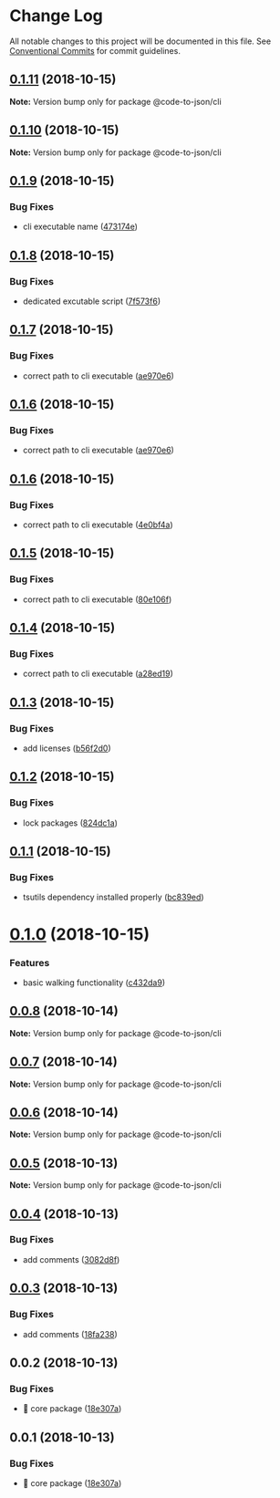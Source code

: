 # Change Log

All notable changes to this project will be documented in this file.
See [Conventional Commits](https://conventionalcommits.org) for commit guidelines.

## [0.1.11](https://github.com/mike-north/code-to-json/tree/master/packages/cli/compare/@code-to-json/cli@0.1.10...@code-to-json/cli@0.1.11) (2018-10-15)

**Note:** Version bump only for package @code-to-json/cli





## [0.1.10](https://github.com/mike-north/code-to-json/tree/master/packages/cli/compare/@code-to-json/cli@0.1.9...@code-to-json/cli@0.1.10) (2018-10-15)

**Note:** Version bump only for package @code-to-json/cli





## [0.1.9](https://github.com/mike-north/code-to-json/compare/@code-to-json/cli@0.1.8...@code-to-json/cli@0.1.9) (2018-10-15)


### Bug Fixes

* cli executable name ([473174e](https://github.com/mike-north/code-to-json/commit/473174e))





## [0.1.8](https://github.com/mike-north/code-to-json/compare/@code-to-json/cli@0.1.7...@code-to-json/cli@0.1.8) (2018-10-15)


### Bug Fixes

* dedicated excutable script ([7f573f6](https://github.com/mike-north/code-to-json/commit/7f573f6))





## [0.1.7](https://github.com/mike-north/code-to-json/compare/@code-to-json/cli@0.1.6...@code-to-json/cli@0.1.7) (2018-10-15)


### Bug Fixes

* correct path to cli executable ([ae970e6](https://github.com/mike-north/code-to-json/commit/ae970e6))





## [0.1.6](https://github.com/mike-north/code-to-json/compare/@code-to-json/cli@0.1.6...@code-to-json/cli@0.1.6) (2018-10-15)


### Bug Fixes

* correct path to cli executable ([ae970e6](https://github.com/mike-north/code-to-json/commit/ae970e6))





## [0.1.6](https://github.com/mike-north/code-to-json/compare/@code-to-json/cli@0.1.5...@code-to-json/cli@0.1.6) (2018-10-15)


### Bug Fixes

* correct path to cli executable ([4e0bf4a](https://github.com/mike-north/code-to-json/commit/4e0bf4a))





## [0.1.5](https://github.com/mike-north/code-to-json/compare/@code-to-json/cli@0.1.4...@code-to-json/cli@0.1.5) (2018-10-15)


### Bug Fixes

* correct path to cli executable ([80e106f](https://github.com/mike-north/code-to-json/commit/80e106f))





## [0.1.4](https://github.com/mike-north/code-to-json/compare/@code-to-json/cli@0.1.3...@code-to-json/cli@0.1.4) (2018-10-15)


### Bug Fixes

* correct path to cli executable ([a28ed19](https://github.com/mike-north/code-to-json/commit/a28ed19))





## [0.1.3](https://github.com/mike-north/code-to-json/compare/@code-to-json/cli@0.1.2...@code-to-json/cli@0.1.3) (2018-10-15)


### Bug Fixes

* add licenses ([b56f2d0](https://github.com/mike-north/code-to-json/commit/b56f2d0))





## [0.1.2](https://github.com/mike-north/code-to-json/compare/@code-to-json/cli@0.1.1...@code-to-json/cli@0.1.2) (2018-10-15)


### Bug Fixes

* lock packages ([824dc1a](https://github.com/mike-north/code-to-json/commit/824dc1a))





## [0.1.1](https://github.com/mike-north/code-to-json/compare/@code-to-json/cli@0.1.0...@code-to-json/cli@0.1.1) (2018-10-15)


### Bug Fixes

* tsutils dependency installed properly ([bc839ed](https://github.com/mike-north/code-to-json/commit/bc839ed))





# [0.1.0](https://github.com/mike-north/code-to-json/compare/@code-to-json/cli@0.0.8...@code-to-json/cli@0.1.0) (2018-10-15)


### Features

* basic walking functionality ([c432da9](https://github.com/mike-north/code-to-json/commit/c432da9))





## [0.0.8](https://github.com/mike-north/code-to-json/compare/@code-to-json/cli@0.0.7...@code-to-json/cli@0.0.8) (2018-10-14)

**Note:** Version bump only for package @code-to-json/cli





## [0.0.7](https://github.com/mike-north/code-to-json/compare/@code-to-json/cli@0.0.6...@code-to-json/cli@0.0.7) (2018-10-14)

**Note:** Version bump only for package @code-to-json/cli





## [0.0.6](https://github.com/mike-north/code-to-json/compare/@code-to-json/cli@0.0.5...@code-to-json/cli@0.0.6) (2018-10-14)

**Note:** Version bump only for package @code-to-json/cli





## [0.0.5](https://github.com/mike-north/code-to-json/compare/@code-to-json/cli@0.0.4...@code-to-json/cli@0.0.5) (2018-10-13)

**Note:** Version bump only for package @code-to-json/cli





## [0.0.4](https://github.com/mike-north/code-to-json/compare/@code-to-json/cli@0.0.3...@code-to-json/cli@0.0.4) (2018-10-13)


### Bug Fixes

* add comments ([3082d8f](https://github.com/mike-north/code-to-json/commit/3082d8f))





## [0.0.3](https://github.com/mike-north/code-to-json/compare/@code-to-json/cli@0.0.2...@code-to-json/cli@0.0.3) (2018-10-13)


### Bug Fixes

* add comments ([18fa238](https://github.com/mike-north/code-to-json/commit/18fa238))





## 0.0.2 (2018-10-13)


### Bug Fixes

* 🐛 core package ([18e307a](https://github.com/mike-north/code-to-json/commit/18e307a))





## 0.0.1 (2018-10-13)


### Bug Fixes

* 🐛 core package ([18e307a](https://github.com/mike-north/code-to-json/commit/18e307a))
